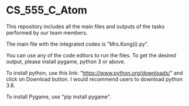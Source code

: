 # CS_555_C_Atom
This repository includes all the main files and outputs of the tasks performed by our team members.

The main file with the integrated codes is "Mrs.Kong(i).py".

You can use any of the code editors to run the files. To get the desired output, please install pygame, python 3 or above. 

To install python, use this link: "https://www.python.org/downloads/" and click on Download button. I would recommend users to download python 3.8.

To install Pygame, use "pip install pygame".
